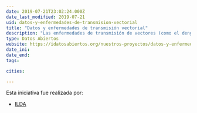 ```yaml
---
date: 2019-07-21T23:02:24.000Z
date_last_modified: 2019-07-21
uid: datos-y-enfermedades-de-transmision-vectorial
title: "Datos y enfermedades de transmisión vectorial"
description: "Las enfermedades de transmisión de vectores (como el dengue y el zika) son uno de los principales desafíos de salud pública en las Américas, con importantes costos materiales y humanos. El trabajo de ILDA se ha centrado en explorar qué tipo de infraestructura de datos abiertos -particularmente estándares de datos públicos- se necesitan para permitir nuevas formas de monitoreo y uso de esta información por partes interesadas clave en este ecosistema, como ministerios de salud, planificadores y comunidades en riesgo."
type: Datos Abiertos
website: https://idatosabiertos.org/nuestros-proyectos/datos-y-enfermedades-de-transmision-vectorial/
date_ini: 
date_end: 
tags:

cities: 

---
```


Esta iniciativa fue realizada por:

- [ILDA](/organizaciones/ilda)

